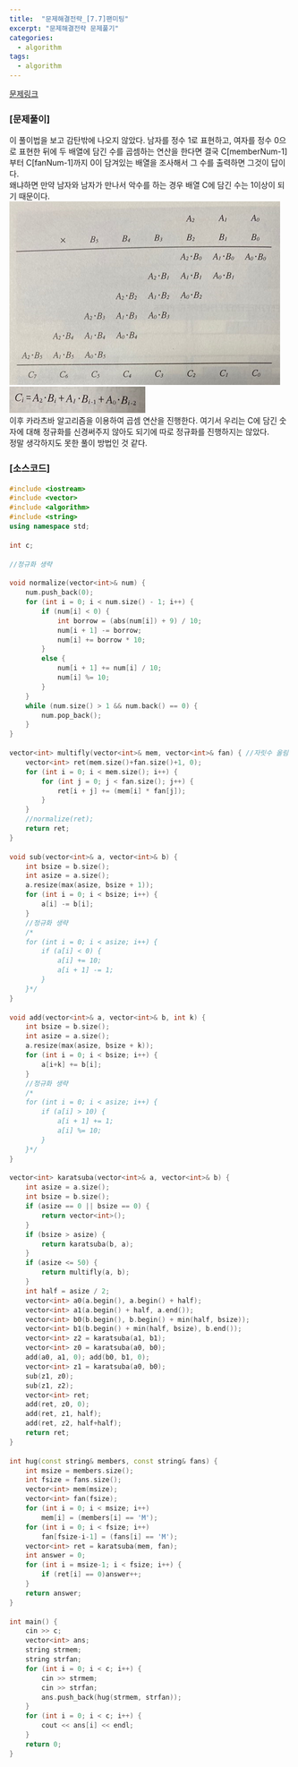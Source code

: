 ```yaml
---
title:  "문제해결전략_[7.7]팬미팅"
excerpt: "문제해결전략 문제풀기"
categories:
  - algorithm
tags:
  - algorithm
---
```

[문제링크](https://algospot.com/judge/problem/read/FANMEETING)
### [문제풀이]
이 풀이법을 보고 감탄밖에 나오지 않았다. 남자를 정수 1로 표현하고, 여자를 정수 0으로 표현한 뒤에 두 배열에 담긴 수를 곱셈하는 연산을 한다면 결국 C[memberNum-1]부터 C[fanNum-1]까지 0이 담겨있는 배열을 조사해서 그 수를 출력하면 그것이 답이다.  
왜냐하면 만약 남자와 남자가 만나서 악수를 하는 경우 배열 C에 담긴 수는 1이상이 되기 때문이다.  
![fanmeeting1](/assets/images/fanmeeting1.png)  
![fanmeeting2](/assets/images/fanmeeting2.png)  
이후 카라츠바 알고리즘을 이용하여 곱셈 연산을 진행한다. 여기서 우리는 C에 담긴 숫자에 대해 정규화를 신경써주지 않아도 되기에 따로 정규화를 진행하지는 않았다.  
정말 생각하지도 못한 풀이 방법인 것 같다.  

### [소스코드]
~~~cpp
#include <iostream>
#include <vector>
#include <algorithm>
#include <string>
using namespace std;

int c;

//정규화 생략

void normalize(vector<int>& num) {
	num.push_back(0);
	for (int i = 0; i < num.size() - 1; i++) {
		if (num[i] < 0) {
			int borrow = (abs(num[i]) + 9) / 10;
			num[i + 1] -= borrow;
			num[i] += borrow * 10;
		}
		else {
			num[i + 1] += num[i] / 10;
			num[i] %= 10;
		}
	}
	while (num.size() > 1 && num.back() == 0) {
		num.pop_back();
	}
}

vector<int> multifly(vector<int>& mem, vector<int>& fan) { //자릿수 올림 내림 신경쓰지 않음.
	vector<int> ret(mem.size()+fan.size()+1, 0);
	for (int i = 0; i < mem.size(); i++) {
		for (int j = 0; j < fan.size(); j++) {
			ret[i + j] += (mem[i] * fan[j]);
		}
	}
	//normalize(ret);
	return ret;
}

void sub(vector<int>& a, vector<int>& b) {
	int bsize = b.size();
	int asize = a.size();
	a.resize(max(asize, bsize + 1));
	for (int i = 0; i < bsize; i++) {
		a[i] -= b[i];
	}
	//정규화 생략
	/*
	for (int i = 0; i < asize; i++) {
		if (a[i] < 0) {
			a[i] += 10;
			a[i + 1] -= 1;
		}
	}*/
}

void add(vector<int>& a, vector<int>& b, int k) {
	int bsize = b.size();
	int asize = a.size();
	a.resize(max(asize, bsize + k));
	for (int i = 0; i < bsize; i++) {
		a[i+k] += b[i];
	}
	//정규화 생략
	/*
	for (int i = 0; i < asize; i++) {
		if (a[i] > 10) {
			a[i + 1] += 1;
			a[i] %= 10;
		}
	}*/
}

vector<int> karatsuba(vector<int>& a, vector<int>& b) {
	int asize = a.size();
	int bsize = b.size();
	if (asize == 0 || bsize == 0) {
		return vector<int>();
	}
	if (bsize > asize) {
		return karatsuba(b, a);
	}
	if (asize <= 50) {
		return multifly(a, b);
	}
	int half = asize / 2;
	vector<int> a0(a.begin(), a.begin() + half);
	vector<int> a1(a.begin() + half, a.end());
	vector<int> b0(b.begin(), b.begin() + min(half, bsize));
	vector<int> b1(b.begin() + min(half, bsize), b.end());
	vector<int> z2 = karatsuba(a1, b1);
	vector<int> z0 = karatsuba(a0, b0);
	add(a0, a1, 0); add(b0, b1, 0);
	vector<int> z1 = karatsuba(a0, b0);
	sub(z1, z0);
	sub(z1, z2);
	vector<int> ret;
	add(ret, z0, 0);
	add(ret, z1, half);
	add(ret, z2, half+half);
	return ret;
}

int hug(const string& members, const string& fans) {
	int msize = members.size();
	int fsize = fans.size();
	vector<int> mem(msize);
	vector<int> fan(fsize);
	for (int i = 0; i < msize; i++)
		mem[i] = (members[i] == 'M');
	for (int i = 0; i < fsize; i++)
		fan[fsize-i-1] = (fans[i] == 'M');
	vector<int> ret = karatsuba(mem, fan);
	int answer = 0;
	for (int i = msize-1; i < fsize; i++) {
		if (ret[i] == 0)answer++;
	}
	return answer;
}

int main() {
	cin >> c;
	vector<int> ans;
	string strmem;
	string strfan;
	for (int i = 0; i < c; i++) {
		cin >> strmem;
		cin >> strfan;
		ans.push_back(hug(strmem, strfan));
	}
	for (int i = 0; i < c; i++) {
		cout << ans[i] << endl;
	}
	return 0;
}
~~~
